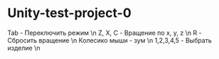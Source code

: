 # Unity-test-project-0

Tab - Переключить режим \n
Z, X, C - Вращение по x, y, z \n
R - Сбросить вращение \n
Колесико мыши - зум \n
1,2,3,4,5 - Выбрать изделие \n

